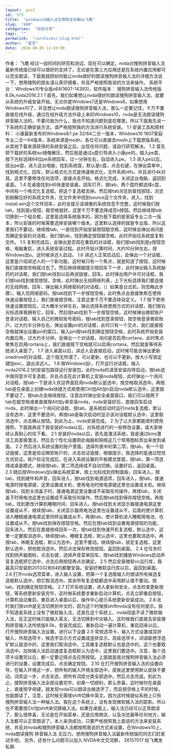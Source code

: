 ```yaml
---
layout:  post
id:  575
title:  "windows10输入法无障碍全攻略by飞鹰"
slug:  "488"
categories:  "经验分享"
tags:  ""
permalink:  "/archives/:slug.html"
author:  "星空"
date:  2016-08-05 12:49:00
---
```




作者： 飞鹰
        经过一段时间的研究和测试，现在可以确定，nvda对搜狗拼音输入法最新传统版已经可以很好的支持了，无论是在第三方应用还是在系统内置应用都可以完全朗读，下面我就把如何能让nvda很好的朗读搜狗拼音输入法的详细方法说一下，想用搜狗的朋友请认真仔细看，并且严格按照我说的方法来操作。
系统平台： Windows10专业版x64(1607-14393)，软件版本： 搜狗拼音输入法传统版8.0k,nvda2016.2.1
1 首先，我们如果想让nvda很好的朗读搜狗拼音输入法，就要从系统的升级安装开始，无论你是Windows7还是Windows8，如果想用Windows10了，并且想让nvda朗读搜狗拼音输入法，那么一定要记住，千万不要直接在线升级，通过在线升级方法升级上来的Windows10，nvda是无法朗读搜狗拼音输入法的，不要问我为什么，我也不知道问题到底在哪里。所以下面我先说一下系统的正确安装方法，请严格按照我的方法进行系统安装。
1.1 安装工具和原材料： 小康最新发布的Windows8.1 pe 32/64二合一版本，Windows10 1607家庭专业二合一64版本，系统来源是msdn，各位可以直接去msdn上下载原版系统。从其他下载来源获得的系统安装之后，出现任何问题，请自行研究解决。
1.2 首先把下载好的系统iso镜像解压，然后我是通过u盘引导进入小康pe的。插入pe盘，按下光标选择64位pe系统回车，过一分钟左右，自动进入pe。
1.3 进入pe以后，拔出pe盘，进入这台电脑，找到系统盘，默认是c盘，点击右键，在弹出菜单中，找到格式化，回车，默认格式化方式是快速格式化，文件系统ntfs，并且进行4k对其。这里不要修改任何选项，直接点击开始。格式化完成，关闭这台电脑，返回到桌面。
1.4 在桌面找到nt6快速安装器，回车打开，按tab，两个盘符都选择c盘，中间有一个格式化复选框，把这个复选框去掉。然后按tab浏览到查找按钮，浏览到刚解压好的系统文件夹，在文件夹中找到source这个文件夹，进入，找到install.win这个文件回车，此时会提示该镜像的系统信息不完整，这时候我们按tab，找到是y按钮，敲空格就好。这里千万不要选择成否n按钮。然后继续按tab切换到一个组合框，这里是选择系统版本的，因为我下载的是家庭专业二合一版本，所以安装的时候需要选择安装哪个版本。这里默认选择的就是专业版，所以这里我们不要动，继续按tab，一直找到开始安装按钮敲空格，这时候会弹出询问是否确定安装的对话框，我们按tab，找到确定按钮敲空格，此时开始往系统盘复制文件。
1.5 复制完成后，会弹出是否现在重启的对话框，我们按tab找到是y按钮空格，电脑重启，进入系统安装过程。此时开始计算时间，大约10分钟左右，按Windows加u，这时候讲述人启动。
1.6 讲述人正常启动后，会弹出一个对话框，这里是介绍讲述人的一个新功能，这时候只有一个焦点，就是知道了按钮，这时候我们直接按空格就过去了。然后继续根据提示按回车下一步，此时弹出输入系统秘药的对话框，我们按tab找到以后再说链接，回车。此时弹出用户许可对话框，我们按tab找到接受按钮，空格，此时弹出无线网络列表，上下光标选择我们要连接的无线网络，回车，弹出输入网络密码的对话框，（）如果是台式机，则忽略此步骤）。输入完网络密码，按tab找到下一步按钮空格，此时焦点会直接聚焦在使用快速设置按钮上，我们直接按空格，注意这里千万不要选择自定义。
1.7 按下使用快速设置按钮后，过大概半分钟左右，弹出选择系统使用方式的对话框，我们按右光标选择我拥有它，回车，然后按tab找到下一步按钮空格，这时候弹出微软账户登录对话框，输入自己的微软账号密码，按tab找到登录按钮，按空格登录微软账户。过大约半分钟左右，弹出设置pin的对话框，此时只有一个交点，我们直接按空格就弹出设置pin的窗口，输入pin按tab找到确定按钮空格，此时系统开始安装内置应用，过大约半分钟，会弹出一个对话框，询问是否启用cortana，此时焦点聚焦在启用cortana上，我们直接按下空格就可以启用cortana，然后就是等待系统进入桌面了。
1.7 进入桌面以后，讲述人会直接启动，这时候可能会弹出更新onedrive的对话框，这个就无所谓了，可以更新，也可以不更新。按大小写锁定键加exc，退出讲述人。
1.8 按Windows加r，打开运行对话框，输入nvda2016.2.1的安装包路径运行安装包，此时nvda的语音安装向导启动，按tab选中我同意许可复选框，并且点击在此计算机上安装nvda按钮，此时弹出一个询问对话框，按tab一下是进入欢迎界面启用nvda默认是选中，按空格取消选中。再按tab是在桌面上创建nvda快捷方式病使用Ctrl加Alt加n启动nvda默认选中，这里就不要动了。按tab点击继续按钮，注意此时弹出安全桌面窗口，我们可以按两下tab在敲空格或者直接按Alt加y来安装nvda，nvda安装好后，直接回车启动nvda，此时弹出一个询问对话框，按tab，是系统启动时运行nvda复选框，默认没有选中，这里不要选中。再按tab是每次启动时显示该对话框默认选中，这里取消选中，点击确认按钮。到此为止，nvda安装完成。
2 为了让大家都能顺利使用搜狗，下面我再说下我安装好nvda以后，对系统进行的一些修改设置，请大家继续认真耐心的往下看。
2.1 安装好nvda以后，首先是激活系统，我是通过kms激活工具直接激活，然后去个性化设置把此电脑和网络这几个常用图标弄出来放到桌面。
2.2 然后进入系统设置的账户里面，选择列表中的第二项，按tab，有一个验证链接，这里是验证微软账户的，点击验证链接，根据提示，我选择的是通过短信方式验证。账户验证完成后，在进入系统设置的平板模式里面，按tab，第一项选择成桌面模式，继续按tab，第二项选择成不自动切换。设置好后，返回桌面。
2.3 随后按Windows加x弹出系统菜单，按上光标找到控制面板，回车进入，按tab，找到硬件和声音，回车进入，按tab找到电源选项，回车进入，按tab，接通电源时按电源键，这里设置成关机，使用电池时按电源键这里也设置成关机。继续按tab，找到关闭盖子时，接通电源这里设置成不采取任何操作，再按tab，关闭盖子时用电池这里也设置成不采取任何操作。然后按tab找到保存按钮空格。再按tab，找到更改计算机睡眠时间，回车进入。按tab找到关闭显示器接通电源这里设置成从不，继续按tab，关闭显示器用电池这里也设置成从不，后面的使计算机进入睡眠接通电源这里同样设置成从不，再按tab，使计算机进入睡眠用电池，也设置成从不。按tab找到保存按钮空格。然后在按tab找到设置电源按钮的功能，回车进入。然后在直接继续回车一次，按tab找到快速开机复选框，默认选中，这里一定要取消选中。继续按tab，睡眠复选框，默认选中，这里也要取消选中。再按tab，休眠复选框，默认为选中，这里不要动。继续按tab，锁定复选框，这里默认选中，把他取消选中。然后点击保存修改按钮。返回到桌面。
2.4 在任务栏找到扬声器图标，点击右键，选择声音菜单回车，按tab找到播放Windows启动声音复选框把它选中，点击应用按钮再点击确定。
2.5 然后安装微软vc运行库，我最高只安装到201332和64的都要安装。安装好微软运行库以后，返回到桌面。
2.6 打开nvda选项菜单，进入输入设置，把第一个复选框输入时朗读所有候选复选框默认选中，把它取消选中。其余所有复选框都选中采用默认值不要动。按tab，找到确定按钮空格。
2.7 打开系统设置，进入更新和安全，点击检查更新按钮，等系统更新安装完毕，这时候系统要求重新启动计算机，点击立即重启按钮，计算机自动重启。重启进入桌面以后，操作中心提示系统更新安装成功。
2.8 此时我们按shift是无法切换到中文的，因为这个时候按shiftnvda没有任何提示。我不知道是系统上没有了微软输入法，还是在这个系统上，nvda彻底不读了微软输入法，反正这时候只能输入英文，无法切换到中文输入。这时候我们直接去安装搜狗拼音输入法传统版8.0k，安装完成后，重新启动一遍计算机，重启回来以后，打开搜狗拼音输入法设置，进行以下设置
2.9 常规选项卡，输入方式设置成双拼输入，外观选项卡，候选字显示方式设置成竖排显示。高级选项卡，词语联想浮选矿默认是选中的，这里我们取消选中。工具箱复选框默认也是选中的，这个也要取消选中。加快输入法启动速度复选框默认为选中，这里我们要选中。注意，每个选项卡设置完以后，都一定要记得点击应用按钮。上面就是我对搜狗拼音输入法必须进行的设置，设置完成后，点击确定按钮。
2.10 在打开搜狗拼音输入法的设置向导，在输入环境这一步，把所有的输入环境全部选中，皮肤这里使用默认皮肤不要动。词库这一步，点击全选，把所有词库分类全部选中。然后点击完成。到此为止，搜狗拼音输入法全部设置完毕。如果一切顺利，那么恭喜，这时候你在桌面上，直接按字母键，就发现nvda可以朗读出候选字了，而且按空格上平的时候，也能朗读了。注意，这时候无需按shift切换中英文。因为这时候貌似系统上只有搜狗拼音输入法一种输入法。我在这个系统上，没有发现微软输入法的踪影。所以也不需要按Ctrl加shift来切换输入法。如果在桌面上，输入法已经可以正常朗读了，那么很恭喜，无论是在开始菜单，还是应用商店，以及浏览器等任何地方，输入法都可以正常朗读了。本人亲测成功，只要严格按照我上面说的方法来安装系统，并且对nvda和搜狗拼音输入法都按照我说的方式来设置，在Windows10上，nvda朗读搜狗    拼音输入法    无压力。想用搜狗拼音输入法最新传统版的同志们赶紧动手吧。
另外，还有什么问题可以加入
NVDA中文交流群，
26157017
给飞鹰发私聊.